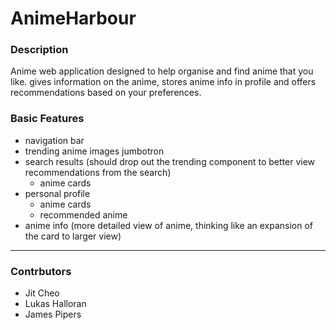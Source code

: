 # AnimeHarbour

### Description

Anime web application designed to help organise and find anime that you like. gives information on the anime, stores anime info in profile and offers recommendations based on your preferences.

### Basic Features

* navigation bar
* trending anime images jumbotron
* search results (should drop out the trending component to better view recommendations from the search)
    - anime cards
* personal profile
    - anime cards
    - recommended anime
* anime info (more detailed view of anime, thinking like an expansion of the card to larger view)


---

### Contrbutors
* Jit Cheo
* Lukas Halloran
* James Pipers
